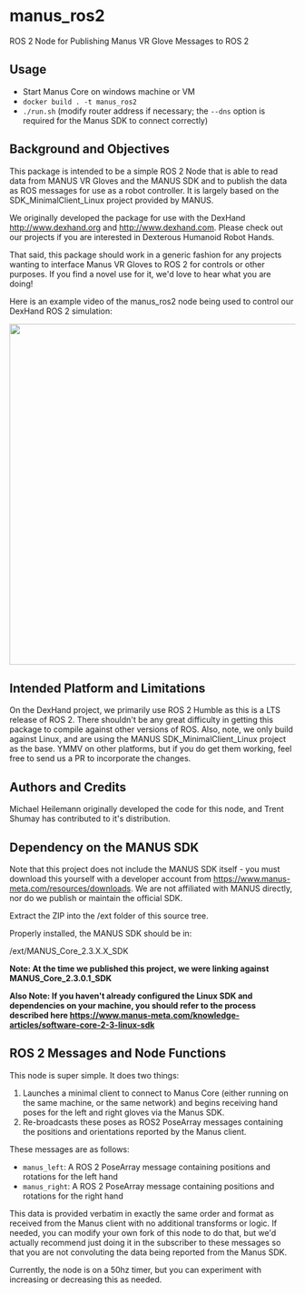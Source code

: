 # manus_ros2
ROS 2 Node for Publishing Manus VR Glove Messages to ROS 2

## Usage
- Start Manus Core on windows machine or VM
- `docker build . -t manus_ros2`
- `./run.sh` (modify router address if necessary; the `--dns` option is required for the Manus SDK to connect correctly)

## Background and Objectives
This package is intended to be a simple ROS 2 Node that is able to read data from MANUS VR Gloves and the MANUS SDK and to publish the data as ROS messages for use as a robot controller. It is largely based on the SDK_MinimalClient_Linux project provided by MANUS.

We originally developed the package for use with the DexHand http://www.dexhand.org and http://www.dexhand.com. Please check out our projects if you are interested in Dexterous Humanoid Robot Hands.

That said, this package should work in a generic fashion for any projects wanting to interface Manus VR Gloves to ROS 2 for controls or other purposes. If you find a novel use for it, we'd love to hear what you are doing!

Here is an example video of the manus_ros2 node being used to control our DexHand ROS 2 simulation:

[<img src="https://github.com/iotdesignshop/dexhand_ros2_meta/assets/2821763/1aa798ca-7fbe-4b78-8a0f-3a43b02b361b" width="600">](https://www.youtube.com/watch?v=Wlhi0QKMN1o)


## Intended Platform and Limitations
On the DexHand project, we primarily use ROS 2 Humble as this is a LTS release of ROS 2. There shouldn't be any great difficulty in getting this package to compile against other versions of ROS. Also, note, we only build against Linux, and are using the MANUS SDK_MinimalClient_Linux project as the base. YMMV on other platforms, but if you do get them working, feel free to send us a PR to incorporate the changes.

## Authors and Credits
Michael Heilemann originally developed the code for this node, and Trent Shumay has contributed to it's distribution.

## Dependency on the MANUS SDK
Note that this project does not include the MANUS SDK itself - you must download this yourself with a developer account from https://www.manus-meta.com/resources/downloads. We are not affiliated with MANUS directly, nor do we publish or maintain the official SDK.

Extract the ZIP into the /ext folder of this source tree.

Properly installed, the MANUS SDK should be in:

/ext/MANUS_Core_2.3.X.X_SDK

**Note: At the time we published this project, we were linking against MANUS_Core_2.3.0.1_SDK**

**Also Note: If you haven't already configured the Linux SDK and dependencies on your machine, you should refer to the process described here https://www.manus-meta.com/knowledge-articles/software-core-2-3-linux-sdk**

## ROS 2 Messages and Node Functions
This node is super simple. It does two things:

1) Launches a minimal client to connect to Manus Core (either running on the same machine, or the same network) and begins receiving hand poses for the left and right gloves via the Manus SDK.
2) Re-broadcasts these poses as ROS2 PoseArray messages containing the positions and orientations reported by the Manus client.

These messages are as follows:

- `manus_left`: A ROS 2 PoseArray message containing positions and rotations for the left hand
- `manus_right`: A ROS 2 PoseArray message containing positions and rotations for the right hand

This data is provided verbatim in exactly the same order and format as received from the Manus client with no additional transforms or logic. If needed, you can modify your own fork of this node to do that, but we'd actually recommend just doing it in the subscriber to these messages so that you are not convoluting the data being reported from the Manus SDK.

Currently, the node is on a 50hz timer, but you can experiment with increasing or decreasing this as needed.
